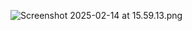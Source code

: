 ![Screenshot 2025-02-14 at 15.59.13.png](attachment:17b47b78-11e1-448c-a013-1f1844b5c2a4:Screenshot_2025-02-14_at_15.59.13.png)
